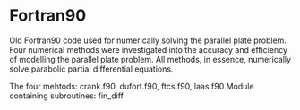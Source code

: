 # Fortran90
Old Fortran90 code used for numerically solving the parallel plate problem. Four numerical methods were investigated into the accuracy and efficiency of modelling the parallel plate problem. All methods, in essence, numerically solve parabolic partial differential equations.

The four mehtods: crank.f90, dufort.f90, ftcs.f90, laas.f90
Module containing subroutines: fin_diff
